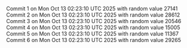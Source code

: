 Commit 1 on Mon Oct 13 02:23:10 UTC 2025 with random value 27141
Commit 2 on Mon Oct 13 02:23:10 UTC 2025 with random value 28612
Commit 3 on Mon Oct 13 02:23:10 UTC 2025 with random value 20546
Commit 4 on Mon Oct 13 02:23:10 UTC 2025 with random value 15005
Commit 5 on Mon Oct 13 02:23:10 UTC 2025 with random value 11367
Commit 6 on Mon Oct 13 02:23:10 UTC 2025 with random value 29265
